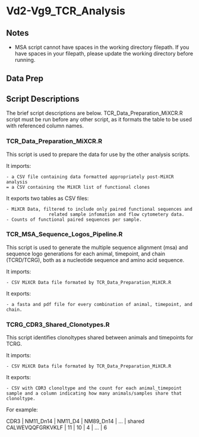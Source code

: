 # Vd2-Vg9_TCR_Analysis

## Notes

- MSA script cannot have spaces in the working directory filepath. If you have spaces in your filepath, please update the working directory before running.

## Data Prep


## Script Descriptions

The brief script descriptions are below. TCR_Data_Preparation_MiXCR.R script must be run before any other script, as it formats the table to be used with referenced column names.

### TCR_Data_Preparation_MiXCR.R

This script is used to prepare the data for use by the other analysis scripts. 

It imports:

    - a CSV file containing data formatted appropriately post-MiXCR analysis
    = a CSV containing the MiXCR list of functional clones

It exports two tables as CSV files: 

    - MiXCR Data, filtered to include only paired functional sequences and 
                    related sample infomation and flow cytometery data.
    - Counts of functional paired sequences per sample.


### TCR_MSA_Sequence_Logos_Pipeline.R

This script is used to generate the multiple sequence alignment (msa) and sequence logo generations for each animal, timepoint, and chain (TCRD/TCRG), both as a nucleotide sequence and amino acid sequence.

It imports:

    - CSV MiXCR Data file formated by TCR_Data_Preparation_MiXCR.R

It exports: 

    - a fasta and pdf file for every combination of animal, timepoint, and chain.


### TCRG_CDR3_Shared_Clonotypes.R

This script identifies clonoltypes  shared between animals and timepoints for TCRG.

It imports:

    - CSV MiXCR Data file formated by TCR_Data_Preparation_MiXCR.R

It exports: 

    - CSV with CDR3 clonoltype and the count for each animal_timepoint sample and a column indicating how many animals/samples share that clonoltype.

For example:

CDR3             | NM11_Dn14 | NM11_D4 | NM89_Dn14 | ... | shared
CALWEVQQFGRKVKLF | 11        | 10      | 4         | ... | 6
